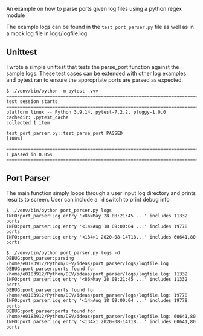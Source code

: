 An example on how to parse ports given log files using a python regex module

The example logs can be found in the `test_port_parser.py` file as well as in a mock log file in logs/logfile.log

## Unittest
I wrote a simple unittest that tests the parse_port function against the sample logs. These test cases can be extended with other log examples and pytest ran to ensure the appropriate ports are parsed as expected.

```
$ ./venv/bin/python -m pytest -vvv
========================================================================== test session starts ==========================================================================
platform linux -- Python 3.9.14, pytest-7.2.2, pluggy-1.0.0 
cachedir: .pytest_cache
collected 1 item                                                                                                                                                        

test_port_parser.py::test_parse_port PASSED                                                                                                                       [100%]

=========================================================================== 1 passed in 0.05s ===========================================================================

```

## Port Parser
The main function simply loops through a user input log directory and prints results to screen. User can include a `-d` switch to print debug info
```
$ ./venv/bin/python port_parser.py logs
INFO:port_parser:Log entry '<86>May 28 08:21:45 ...' includes 11332 ports
INFO:port_parser:Log entry '<14>Aug 18 09:00:04 ...' includes 19778 ports
INFO:port_parser:Log entry '<134>1 2020-08-14T18...' includes 60641,80 ports

$ ./venv/bin/python port_parser.py logs -d
DEBUG:port_parser:parsing /home/e0183912/Python/DEV/ideas/port_parser/logs/logfile.log
DEBUG:port_parser:ports found for /home/e0183912/Python/DEV/ideas/port_parser/logs/logfile.log: 11332
INFO:port_parser:Log entry '<86>May 28 08:21:45 ...' includes 11332 ports
DEBUG:port_parser:ports found for /home/e0183912/Python/DEV/ideas/port_parser/logs/logfile.log: 19778
INFO:port_parser:Log entry '<14>Aug 18 09:00:04 ...' includes 19778 ports
DEBUG:port_parser:ports found for /home/e0183912/Python/DEV/ideas/port_parser/logs/logfile.log: 60641,80
INFO:port_parser:Log entry '<134>1 2020-08-14T18...' includes 60641,80 ports
```